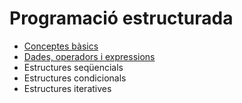 # Programació estructurada

* [Conceptes bàsics](uf1nf1a01.md)
* [Dades, operadors i expressions](uf1nf1a02.md)
* Estructures seqüencials
* Estructures condicionals
* Estructures iteratives
